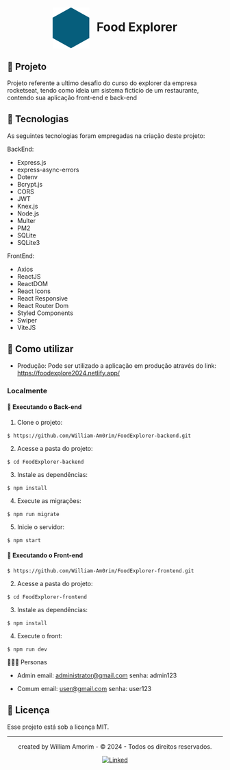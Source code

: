 <h1 align="center" style="text-align: center;">
  <img alt="Logo do Food Explorer" src="./src/assets/favicon.svg" style="vertical-align: middle; margin-right: 10px;">
  Food Explorer
</h1>

<h2 id="project">📁 Projeto</h2>
Projeto referente a ultimo desafio do curso do explorer da empresa rocketseat, 
tendo como ideia um sistema ficticio de um restaurante, contendo sua aplicação front-end e back-end

## 📄 Tecnologias

As seguintes tecnologias foram empregadas na criação deste projeto:

BackEnd:
- Express.js
- express-async-errors
- Dotenv
- Bcrypt.js
- CORS
- JWT
- Knex.js
- Node.js
- Multer
- PM2
- SQLite
- SQLite3

FrontEnd:
- Axios
- ReactJS
- ReactDOM
- React Icons
- React Responsive
- React Router Dom
- Styled Components
- Swiper
- ViteJS

## 🚀 Como utilizar 

- Produção:
Pode ser utilizado a aplicação em produção através do link: https://foodexplore2024.netlify.app/

### Localmente

#### 🚧 Executando o Back-end
1. Clone o projeto:

```
$ https://github.com/William-Am0rim/FoodExplorer-backend.git
```

2. Acesse a pasta do projeto:

```
$ cd FoodExplorer-backend
```

3. Instale as dependências:

```
$ npm install
```

4. Execute as migrações:

```
$ npm run migrate
```

5. Inicie o servidor:

```
$ npm start

```

#### 🚧 Executando o Front-end
```
$ https://github.com/William-Am0rim/FoodExplorer-frontend.git
```

2. Acesse a pasta do projeto:

```
$ cd FoodExplorer-frontend
```

3. Instale as dependências:

```
$ npm install
```

4. Execute o front:

```
$ npm run dev
```

👩🏾‍💻 Personas

- Admin
  email: administrator@gmail.com
  senha: admin123

- Comum
  email: user@gmail.com
  senha: user123

## 🪪 Licença

Esse projeto está sob a licença MIT.

---

<p align="center"> created by William Amorim  - © 2024 - Todos os direitos reservados.<p align="center">
 <a href="https://www.linkedin.com/in/william-amorim-46b92b2b6/" target="_blank"><img src="https://static.licdn.com/sc/h/5bukxbhy9xsil5mb7c2wulfbx" height="25" width="25" alt="Linked" />
</p></p>

